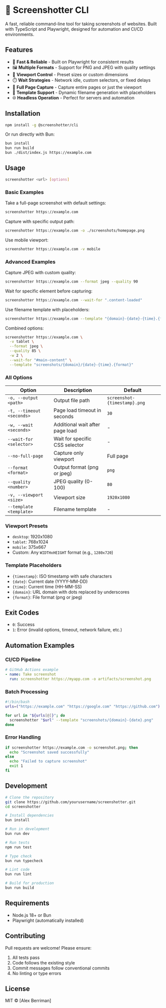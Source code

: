 # 📸 Screenshotter CLI

A fast, reliable command-line tool for taking screenshots of websites. Built with TypeScript and Playwright, designed for automation and CI/CD environments.

## Features

- 🚀 **Fast & Reliable** - Built on Playwright for consistent results
- 🖼️ **Multiple Formats** - Support for PNG and JPEG with quality settings
- 📐 **Viewport Control** - Preset sizes or custom dimensions
- ⏱️ **Wait Strategies** - Network idle, custom selectors, or fixed delays
- 🎯 **Full Page Capture** - Capture entire pages or just the viewport
- 🔧 **Template Support** - Dynamic filename generation with placeholders
- 🌐 **Headless Operation** - Perfect for servers and automation

## Installation

```bash
npm install -g @screenshotter/cli
```

Or run directly with Bun:

```bash
bun install
bun run build
bun ./dist/index.js https://example.com
```

## Usage

```bash
screenshotter <url> [options]
```

### Basic Examples

Take a full-page screenshot with default settings:
```bash
screenshotter https://example.com
```

Capture with specific output path:
```bash
screenshotter https://example.com -o ./screenshots/homepage.png
```

Use mobile viewport:
```bash
screenshotter https://example.com -v mobile
```

### Advanced Examples

Capture JPEG with custom quality:
```bash
screenshotter https://example.com --format jpeg --quality 90
```

Wait for specific element before capturing:
```bash
screenshotter https://example.com --wait-for ".content-loaded"
```

Use filename template with placeholders:
```bash
screenshotter https://example.com --template "{domain}-{date}-{time}.{format}"
```

Combined options:
```bash
screenshotter https://example.com \
  -v tablet \
  --format jpeg \
  --quality 85 \
  -w 2 \
  --wait-for "#main-content" \
  --template "screenshots/{domain}/{date}-{time}.{format}"
```

### All Options

| Option | Description | Default |
|--------|-------------|---------|
| `-o, --output <path>` | Output file path | `screenshot-{timestamp}.png` |
| `-t, --timeout <seconds>` | Page load timeout in seconds | `30` |
| `-w, --wait <seconds>` | Additional wait after page load | - |
| `--wait-for <selector>` | Wait for specific CSS selector | - |
| `--no-full-page` | Capture only viewport | Full page |
| `--format <format>` | Output format (png or jpeg) | `png` |
| `--quality <number>` | JPEG quality (0-100) | `80` |
| `-v, --viewport <size>` | Viewport size | `1920x1080` |
| `--template <template>` | Filename template | - |

### Viewport Presets

- `desktop`: 1920x1080
- `tablet`: 768x1024
- `mobile`: 375x667
- Custom: Any `WIDTHxHEIGHT` format (e.g., `1280x720`)

### Template Placeholders

- `{timestamp}`: ISO timestamp with safe characters
- `{date}`: Current date (YYYY-MM-DD)
- `{time}`: Current time (HH-MM-SS)
- `{domain}`: URL domain with dots replaced by underscores
- `{format}`: File format (png or jpeg)

## Exit Codes

- `0`: Success
- `1`: Error (invalid options, timeout, network failure, etc.)

## Automation Examples

### CI/CD Pipeline

```yaml
# GitHub Actions example
- name: Take screenshot
  run: screenshotter https://myapp.com -o artifacts/screenshot.png
```

### Batch Processing

```bash
#!/bin/bash
urls=("https://example.com" "https://google.com" "https://github.com")

for url in "${urls[@]}"; do
  screenshotter "$url" --template "screenshots/{domain}-{date}.png"
done
```

### Error Handling

```bash
if screenshotter https://example.com -o screenshot.png; then
  echo "Screenshot saved successfully"
else
  echo "Failed to capture screenshot"
  exit 1
fi
```

## Development

```bash
# Clone the repository
git clone https://github.com/yourusername/screenshotter.git
cd screenshotter

# Install dependencies
bun install

# Run in development
bun run dev

# Run tests
npm run test

# Type check
bun run typecheck

# Lint code
bun run lint

# Build for production
bun run build
```

## Requirements

- Node.js 18+ or Bun
- Playwright (automatically installed)

## Contributing

Pull requests are welcome! Please ensure:

1. All tests pass
2. Code follows the existing style
3. Commit messages follow conventional commits
4. No linting or type errors

## License

MIT © [Alex Berriman]